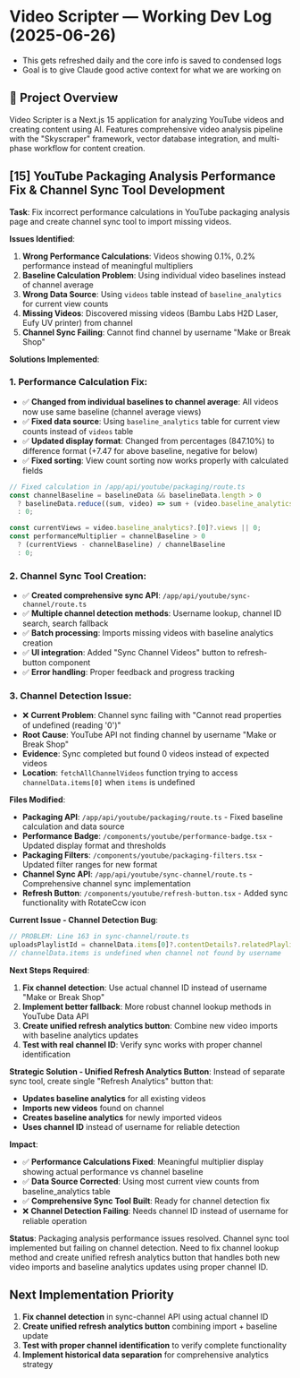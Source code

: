 # Video Scripter — Working Dev Log (2025-06-26)
- This gets refreshed daily and the core info is saved to condensed logs
- Goal is to give Claude good active context for what we are working on

## 📌 Project Overview
Video Scripter is a Next.js 15 application for analyzing YouTube videos and creating content using AI. Features comprehensive video analysis pipeline with the "Skyscraper" framework, vector database integration, and multi-phase workflow for content creation.

## [15] YouTube Packaging Analysis Performance Fix & Channel Sync Tool Development

**Task**: Fix incorrect performance calculations in YouTube packaging analysis page and create channel sync tool to import missing videos.

**Issues Identified**:
1. **Wrong Performance Calculations**: Videos showing 0.1%, 0.2% performance instead of meaningful multipliers
2. **Baseline Calculation Problem**: Using individual video baselines instead of channel average 
3. **Wrong Data Source**: Using `videos` table instead of `baseline_analytics` for current view counts
4. **Missing Videos**: Discovered missing videos (Bambu Labs H2D Laser, Eufy UV printer) from channel
5. **Channel Sync Failing**: Cannot find channel by username "Make or Break Shop"

**Solutions Implemented**:

### **1. Performance Calculation Fix**:
- ✅ **Changed from individual baselines to channel average**: All videos now use same baseline (channel average views)
- ✅ **Fixed data source**: Using `baseline_analytics` table for current view counts instead of `videos` table
- ✅ **Updated display format**: Changed from percentages (847.10%) to difference format (+7.47 for above baseline, negative for below)
- ✅ **Fixed sorting**: View count sorting now works properly with calculated fields

```typescript
// Fixed calculation in /app/api/youtube/packaging/route.ts
const channelBaseline = baselineData && baselineData.length > 0 
  ? baselineData.reduce((sum, video) => sum + (video.baseline_analytics?.[0]?.views || 0), 0) / baselineData.length
  : 0;

const currentViews = video.baseline_analytics?.[0]?.views || 0;
const performanceMultiplier = channelBaseline > 0 
  ? (currentViews - channelBaseline) / channelBaseline
  : 0;
```

### **2. Channel Sync Tool Creation**:
- ✅ **Created comprehensive sync API**: `/app/api/youtube/sync-channel/route.ts`
- ✅ **Multiple channel detection methods**: Username lookup, channel ID search, search fallback
- ✅ **Batch processing**: Imports missing videos with baseline analytics creation
- ✅ **UI integration**: Added "Sync Channel Videos" button to refresh-button component
- ✅ **Error handling**: Proper feedback and progress tracking

### **3. Channel Detection Issue**:
- ❌ **Current Problem**: Channel sync failing with "Cannot read properties of undefined (reading '0')" 
- **Root Cause**: YouTube API not finding channel by username "Make or Break Shop"
- **Evidence**: Sync completed but found 0 videos instead of expected videos
- **Location**: `fetchAllChannelVideos` function trying to access `channelData.items[0]` when `items` is undefined

**Files Modified**:
- **Packaging API**: `/app/api/youtube/packaging/route.ts` - Fixed baseline calculation and data source
- **Performance Badge**: `/components/youtube/performance-badge.tsx` - Updated display format and thresholds
- **Packaging Filters**: `/components/youtube/packaging-filters.tsx` - Updated filter ranges for new format
- **Channel Sync API**: `/app/api/youtube/sync-channel/route.ts` - Comprehensive channel sync implementation
- **Refresh Button**: `/components/youtube/refresh-button.tsx` - Added sync functionality with RotateCcw icon

**Current Issue - Channel Detection Bug**:
```typescript
// PROBLEM: Line 163 in sync-channel/route.ts
uploadsPlaylistId = channelData.items[0]?.contentDetails?.relatedPlaylists?.uploads;
// channelData.items is undefined when channel not found by username
```

**Next Steps Required**:
1. **Fix channel detection**: Use actual channel ID instead of username "Make or Break Shop"
2. **Implement better fallback**: More robust channel lookup methods in YouTube Data API
3. **Create unified refresh analytics button**: Combine new video imports with baseline analytics updates
4. **Test with real channel ID**: Verify sync works with proper channel identification

**Strategic Solution - Unified Refresh Analytics Button**:
Instead of separate sync tool, create single "Refresh Analytics" button that:
- **Updates baseline analytics** for all existing videos
- **Imports new videos** found on channel 
- **Creates baseline analytics** for newly imported videos
- **Uses channel ID** instead of username for reliable detection

**Impact**:
- ✅ **Performance Calculations Fixed**: Meaningful multiplier display showing actual performance vs channel baseline
- ✅ **Data Source Corrected**: Using most current view counts from baseline_analytics table
- ✅ **Comprehensive Sync Tool Built**: Ready for channel detection fix
- ❌ **Channel Detection Failing**: Needs channel ID instead of username for reliable operation

**Status**: Packaging analysis performance issues resolved. Channel sync tool implemented but failing on channel detection. Need to fix channel lookup method and create unified refresh analytics button that handles both new video imports and baseline analytics updates using proper channel ID.

## Next Implementation Priority
1. **Fix channel detection** in sync-channel API using actual channel ID
2. **Create unified refresh analytics button** combining import + baseline update
3. **Test with proper channel identification** to verify complete functionality
4. **Implement historical data separation** for comprehensive analytics strategy